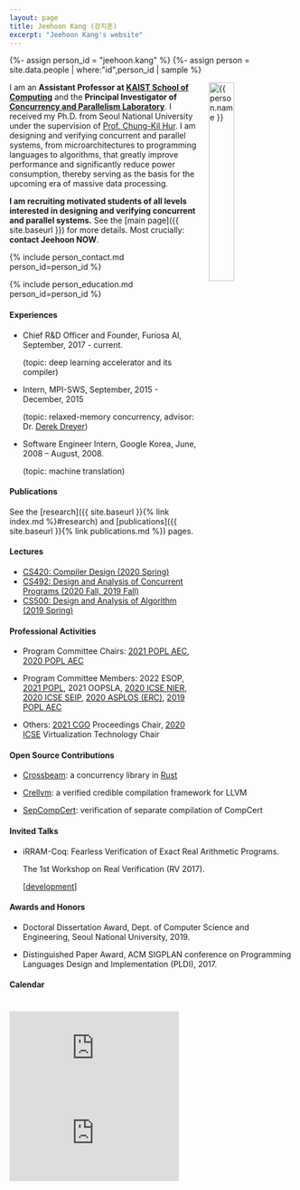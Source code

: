 ```yaml
---
layout: page
title: Jeehoon Kang (강지훈)
excerpt: "Jeehoon Kang's website"
---
```


{%- assign person_id = "jeehoon.kang" %}
{%- assign person = site.data.people | where:"id",person_id | sample %}

<img align="right" style="width: 30%; padding-left: 3%;" src="{{ site.baseurl}}/assets/jeehoon.kang.jpg" alt="{{ person.name }}">

I am an **Assistant Professor at [KAIST School of Computing](https://cs.kaist.ac.kr)** and the
**Principal Investigator of [Concurrency and Parallelism Laboratory](https://cp.kaist.ac.kr)**. I
received my Ph.D. from Seoul National University under the supervision of [Prof. Chung-Kil
Hur](https://sf.snu.ac.kr/gil.hur). I am designing and verifying concurrent and parallel systems,
from microarchitectures to programming languages to algorithms, that greatly improve performance and
significantly reduce power consumption, thereby serving as the basis for the upcoming era of massive
data processing.

**I am recruiting motivated students of all levels interested in designing and verifying concurrent
and parallel systems.** See the [main page]({{ site.baseurl }}) for more details. Most crucially:
**contact Jeehoon NOW**.


{% include person_contact.md person_id=person_id %}


{% include person_education.md person_id=person_id %}


#### Experiences

- Chief R&D Officer and Founder, Furiosa AI, September, 2017 - current.

  (topic: deep learning accelerator and its compiler)

- Intern, MPI-SWS, September, 2015 - December, 2015

  (topic: relaxed-memory concurrency, advisor: Dr. [Derek Dreyer](https://people.mpi-sws.org/~dreyer/))

- Software Engineer Intern, Google Korea, June, 2008 – August, 2008.

  (topic: machine translation)


#### Publications

See the [research]({{ site.baseurl }}{% link index.md %}#research) and [publications]({{ site.baseurl }}{%
link publications.md %}) pages.


#### Lectures

- [CS420: Compiler Design (2020 Spring)](https://github.com/kaist-cp/cs420)
- [CS492: Design and Analysis of Concurrent Programs (2020 Fall, 2019 Fall)](https://github.com/kaist-cp/cs492-concur)
- [CS500: Design and Analysis of Algorithm (2019 Spring)](https://github.com/kaist-cp/cs500-2019s)


#### Professional Activities

- Program Committee Chairs: [2021 POPL AEC](https://popl21.sigplan.org/), [2020 POPL AEC](https://popl20.sigplan.org/)

- Program Committee Members: 2022 ESOP, [2021 POPL](https://popl21.sigplan.org/), 2021 OOPSLA, [2020 ICSE NIER](https://conf.researchr.org/home/icse-2020), [2020 ICSE
  SEIP](https://conf.researchr.org/home/icse-2020), [2020 ASPLOS
  (ERC)](https://asplos-conference.org/), [2019 POPL AEC](https://popl19.sigplan.org/)
  
- Others: [2021 CGO](https://conf.researchr.org/home/cgo-2021) Proceedings Chair, [2020 ICSE](https://conf.researchr.org/home/icse-2020) Virtualization Technology Chair


#### Open Source Contributions

- [Crossbeam](https://github.com/crossbeam-rs/crossbeam): a concurrency library in [Rust](https://www.rust-lang.org)

- [Crellvm](https://sf.snu.ac.kr/crellvm): a verified credible compilation framework for LLVM

- [SepCompCert](https://sf.snu.ac.kr/sepcompcert): verification of separate compilation of CompCert


#### Invited Talks

- iRRAM-Coq: Fearless Verification of Exact Real Arithmetic Programs.

  The 1st Workshop on Real Verification (RV 2017).

  \[[development](https://github.com/jeehoonkang/iRRAM-coq)\]


#### Awards and Honors

- Doctoral Dissertation Award, Dept. of Computer Science and Engineering, Seoul National University, 2019.

- Distinguished Paper Award, ACM SIGPLAN conference on Programming Languages Design and Implementation (PLDI), 2017.

<!-- - 23rd place, ACM International Collegiate Programming Contest (ICPC) World Finals, 2008. -->

<!-- - Champion, ACM International Collegiate Programming Contest (ICPC) Regional Contest---Seoul, 2007. -->

<!-- - Gold Medal, International Olympiad in Informatics (IOI), 2005. -->

#### Calendar

<div class="responsive-iframe-container big-container">
    <iframe src="https://calendar.google.com/calendar/embed?showTitle=0&amp;showPrint=0&amp;mode=WEEK&amp&amp;wkst=1&amp;bgcolor=%23FFFFFF&amp;src=jeehoon.kang%40cp.kaist.ac.kr&amp;color=%23125A12&amp;ctz=Asia%2FSeoul" style="border-width:0; margin-top:15pt;" frameborder="0" scrolling="no"></iframe>
</div>
<div class="responsive-iframe-container small-container" style="height: 1000;">
    <iframe src="https://calendar.google.com/calendar/embed?showTitle=0&amp;showPrint=0&amp;mode=AGENDA&amp&amp;wkst=1&amp;bgcolor=%23FFFFFF&amp;src=jeehoon.kang%40cp.kaist.ac.kr&amp;color=%23125A12&amp;ctz=Asia%2FSeoul" style="border-width:0" frameborder="0" scrolling="no"></iframe>
</div>
